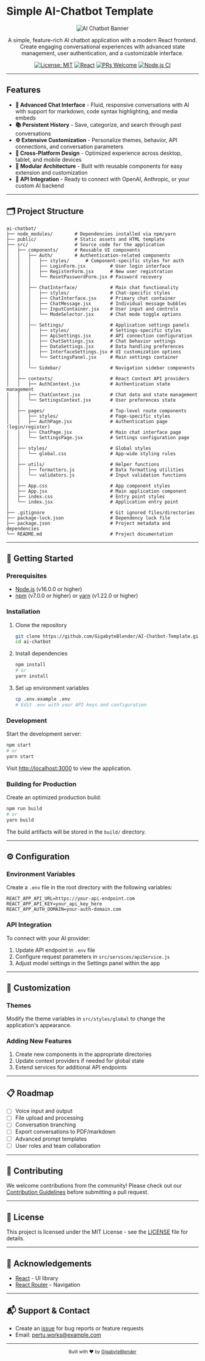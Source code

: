 # Simple AI-Chatbot Template

<div align="center">

![AI Chatbot Banner](https://placehold.co/800x400/1a1a2e/FFFFFF?text=AI+Chatbot)

A simple, feature-rich AI chatbot application with a modern React frontend. Create engaging conversational experiences with advanced state management, user authentication, and a customizable interface.

[![License: MIT](https://img.shields.io/badge/copyright-License-blue)](LICENSE)
[![React](https://img.shields.io/badge/React-18.x-61DAFB?logo=react)](https://reactjs.org/)
[![PRs Welcome](https://img.shields.io/badge/PRs-welcome-brightgreen.svg)](CONTRIBUTING.md)
[![Node.js CI](https://img.shields.io/badge/build-passing-brightgreen)]()

</div>

---

## Features

- **💬 Advanced Chat Interface** - Fluid, responsive conversations with AI with support for markdown, code syntax highlighting, and media embeds
- **📚 Persistent History** - Save, categorize, and search through past conversations
- **⚙️ Extensive Customization** - Personalize themes, behavior, API connections, and conversation parameters
- **📱 Cross-Platform Design** - Optimized experience across desktop, tablet, and mobile devices
- **🧩 Modular Architecture** - Built with reusable components for easy extension and customization
- **🔌 API Integration** - Ready to connect with OpenAI, Anthropic, or your custom AI backend

---

## 🗂️ Project Structure

```
ai-chatbot/
├── node_modules/        # Dependencies installed via npm/yarn
├── public/              # Static assets and HTML template
├── src/                 # Source code for the application
│   ├── components/      # Reusable UI components
│   │   ├── Auth/        # Authentication-related components
│   │   │   ├── styles/      # Component-specific styles for auth
│   │   │   ├── LoginForm.jsx         # User login interface
│   │   │   ├── RegisterForm.jsx      # New user registration 
│   │   │   └── ResetPasswordForm.jsx # Password recovery
│   │   │
│   │   ├── ChatInterface/            # Main chat functionality
│   │   │   ├── styles/               # Chat-specific styles
│   │   │   ├── ChatInterface.jsx     # Primary chat container
│   │   │   ├── ChatMessage.jsx       # Individual message bubbles
│   │   │   ├── InputContainer.jsx    # User input and controls
│   │   │   └── ModeSelector.jsx      # Chat mode toggle options
│   │   │
│   │   ├── Settings/                 # Application settings panels
│   │   │   ├── styles/               # Settings-specific styles
│   │   │   ├── ApiSettings.jsx       # API connection configuration
│   │   │   ├── ChatSettings.jsx      # Chat behavior settings
│   │   │   ├── DataSettings.jsx      # Data handling preferences
│   │   │   ├── InterfaceSettings.jsx # UI customization options
│   │   │   └── SettingsPanel.jsx     # Main settings container
│   │   │
│   │   └── Sidebar/                  # Navigation sidebar components
│   │
│   ├── contexts/                     # React Context API providers
│   │   ├── AuthContext.jsx           # Authentication state management
│   │   ├── ChatContext.jsx           # Chat data and state management
│   │   └── SettingsContext.jsx       # User preferences state
│   │
│   ├── pages/                        # Top-level route components
│   │   ├── styles/                   # Page-specific styles
│   │   ├── AuthPage.jsx              # Authentication page (login/register)
│   │   ├── ChatPage.jsx              # Main chat interface page
│   │   └── SettingsPage.jsx          # Settings configuration page
│   │
│   ├── styles/                       # Global styles
│   │   └── global.css                # App-wide styling rules
│   │
│   ├── utils/                        # Helper functions
│   │   ├── formatters.js             # Data formatting utilities
│   │   └── validators.js             # Input validation functions
│   │
│   ├── App.css                       # App component styles
│   ├── App.jsx                       # Main application component
│   ├── index.css                     # Entry point styles
│   └── index.jsx                     # Application entry point
│
├── .gitignore                        # Git ignored files/directories
├── package-lock.json                 # Dependency lock file
├── package.json                      # Project metadata and dependencies
└── README.md                         # Project documentation
```

---

## 🚀 Getting Started

### Prerequisites

- [Node.js](https://nodejs.org/) (v16.0.0 or higher)
- [npm](https://www.npmjs.com/) (v7.0.0 or higher) or [yarn](https://yarnpkg.com/) (v1.22.0 or higher)

### Installation

1. Clone the repository
   ```bash
   git clone https://github.com/GigabyteBlender/AI-Chatbot-Template.git
   cd ai-chatbot
   ```

2. Install dependencies
   ```bash
   npm install
   # or
   yarn install
   ```

3. Set up environment variables
   ```bash
   cp .env.example .env
   # Edit .env with your API keys and configuration
   ```

### Development

Start the development server:
```bash
npm start
# or
yarn start
```

Visit [http://localhost:3000](http://localhost:3000) to view the application.

### Building for Production

Create an optimized production build:
```bash
npm run build
# or
yarn build
```

The build artifacts will be stored in the `build/` directory.

---

## ⚙️ Configuration

### Environment Variables

Create a `.env` file in the root directory with the following variables:

```
REACT_APP_API_URL=https://your-api-endpoint.com
REACT_APP_API_KEY=your_api_key_here
REACT_APP_AUTH_DOMAIN=your-auth-domain.com
```

### API Integration

To connect with your AI provider:

1. Update API endpoint in `.env` file
2. Configure request parameters in `src/services/apiService.js`
3. Adjust model settings in the Settings panel within the app

---

## 🎨 Customization

### Themes

Modify the theme variables in `src/styles/global` to change the application's appearance.

### Adding New Features

1. Create new components in the appropriate directories
2. Update context providers if needed for global state
3. Extend services for additional API endpoints

---

## 📋 Roadmap

- [ ] Voice input and output
- [ ] File upload and processing
- [ ] Conversation branching
- [ ] Export conversations to PDF/markdown
- [ ] Advanced prompt templates
- [ ] User roles and team collaboration

---

## 🤝 Contributing

We welcome contributions from the community! Please check out our [Contribution Guidelines](CONTRIBUTING.md) before submitting a pull request.

---

## 📄 License

This project is licensed under the MIT License - see the [LICENSE](LICENSE) file for details.

---

## 🙏 Acknowledgements

- [React](https://reactjs.org/) - UI library
- [React Router](https://reactrouter.com/) - Navigation

---

## 📬 Support & Contact

- Create an [issue](https://github.com/GigabyteBlender/AI-Chatbot-Template/issues) for bug reports or feature requests
- Email: [pertu.works@example.com](mailto:pertu.works@gmail.com)

---

<div align="center">
  <sub>Built with ❤️ by <a href="https://github.com/GigabyteBlender">GigabyteBlender</a></sub>
</div>